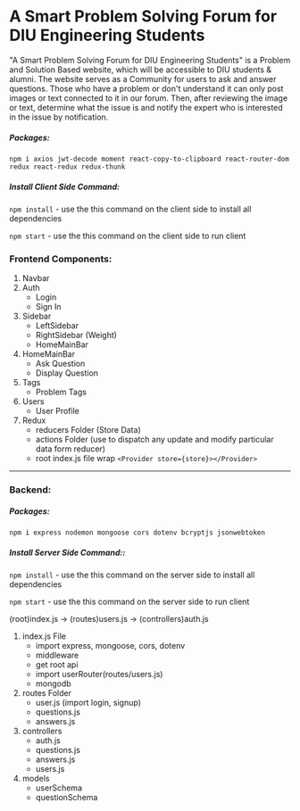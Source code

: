 # A Smart Problem Solving Forum for DIU Engineering Students

"A Smart Problem Solving Forum for DIU Engineering Students" is a Problem and Solution Based website, which will be accessible to DIU students & alumni. The website serves as a Community for users to ask and answer questions. Those who have a problem or don't understand it can only post images or text connected to it in our forum. Then, after reviewing the image or text, determine what the issue is and notify the expert who is interested in the issue by notification.

##### Packages:

`npm i axios jwt-decode moment react-copy-to-clipboard react-router-dom redux react-redux redux-thunk`

##### Install Client Side Command:

`npm install` - use the this command on the client side to install all dependencies

`npm start` - use the this command on the client side to run client

### Frontend Components:

1. Navbar
1. Auth
   - Login
   - Sign In
1. Sidebar
   - LeftSidebar
   - RightSidebar (Weight)
   - HomeMainBar
1. HomeMainBar
   - Ask Question
   - Display Question
1. Tags
   - Problem Tags
1. Users
   - User Profile
1. Redux
   - reducers Folder (Store Data)
   - actions Folder (use to dispatch any update and modify particular data form reducer)
   - root index.js file wrap `<Provider store={store}></Provider>`

---

### Backend:

##### Packages:

`npm i express nodemon mongoose cors dotenv bcryptjs jsonwebtoken`

##### Install Server Side Command::

`npm install` - use the this command on the server side to install all dependencies

`npm start` - use the this command on the server side to run client

(root)index.js -> (routes)users.js -> (controllers)auth.js

1. index.js File
   - import express, mongoose, cors, dotenv
   - middleware
   - get root api
   - import userRouter(routes/users.js)
   - mongodb
1. routes Folder
   - user.js (import login, signup)
   - questions.js
   - answers.js
1. controllers
   - auth.js
   - questions.js
   - answers.js
   - users.js
1. models
   - userSchema
   - questionSchema
